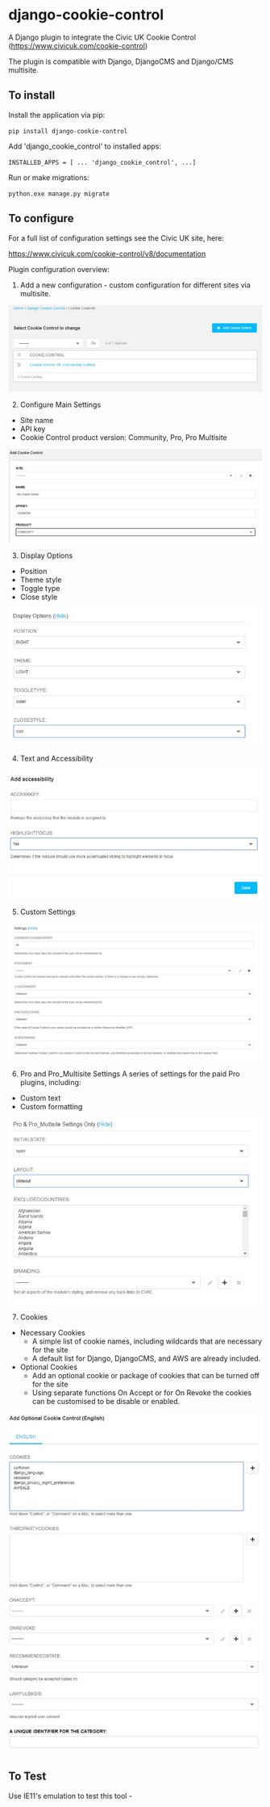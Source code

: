 # django-cookie-control
A Django plugin to integrate the Civic UK Cookie Control (https://www.civicuk.com/cookie-control)

The plugin is compatible with Django, DjangoCMS and Django/CMS multisite.

## To install
Install the application via pip:

`pip install django-cookie-control`

Add 'django_cookie_control' to installed apps:

`INSTALLED_APPS = [
...
'django_cookie_control',
...]`

Run or make migrations:

`python.exe manage.py migrate`

## To configure

For a full list of configuration settings see the Civic UK site, here:

https://www.civicuk.com/cookie-control/v8/documentation

Plugin configuration overview:

1. Add a new configuration - custom configuration for different sites via multisite.

![](https://raw.githubusercontent.com/mcldev/django-cookie-control/master/docs/images/add_control.jpg)


2. Configure Main Settings
 - Site name
 - API key
 - Cookie Control product version: Community, Pro, Pro Multisite

![](https://raw.githubusercontent.com/mcldev/django-cookie-control/master/docs/images/main_settings.jpg)


3. Display Options
- Position
- Theme style
- Toggle type
- Close style

![](https://raw.githubusercontent.com/mcldev/django-cookie-control/master/docs/images/display_options.jpg)


4. Text and Accessibility

![](https://raw.githubusercontent.com/mcldev/django-cookie-control/master/docs/images/configure_accessibility.jpg)


5. Custom Settings

![](https://raw.githubusercontent.com/mcldev/django-cookie-control/master/docs/images/custom_settings.jpg)


6. Pro and Pro_Multisite Settings
A series of settings for the paid Pro plugins, including:
- Custom text
- Custom formatting

![](https://raw.githubusercontent.com/mcldev/django-cookie-control/master/docs/images/pro_settings_only.jpg)


7. Cookies
- Necessary Cookies
    - A simple list of cookie names, including wildcards that are necessary for the site
    - A default list for Django, DjangoCMS, and AWS are already included.
- Optional Cookies
    - Add an optional cookie or package of cookies that can be turned off for the site
    - Using separate functions On Accept or for On Revoke the cookies can be customised to be disable or enabled.

![](https://raw.githubusercontent.com/mcldev/django-cookie-control/master/docs/images/optional_cookie_control.jpg)


## To Test
Use IE11's emulation to test this tool -

